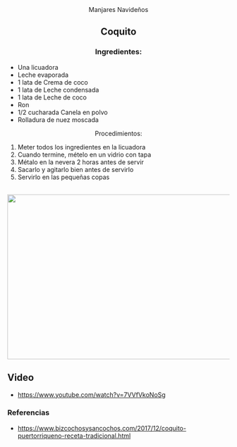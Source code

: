<div align="center"

# Manjares Navideños
## Coquito
### Ingredientes:
</div>
     
- Una licuadora 
- Leche evaporada
- 1 lata de Crema de coco
- 1 lata de Leche condensada
- 1 lata de Leche de coco
- Ron
- 1/2 cucharada Canela en polvo
- Rolladura de nuez moscada
<div align="center"

### Procedimientos:
</div>
   
1. Meter todos los ingredientes en la licuadora
2. Cuando termine, mételo en un vidrio con tapa
3. Métalo en la nevera 2 horas antes de servir
4. Sacarlo y agitarlo bien antes de servirlo
5. Servirlo en las pequeñas copas
<br>
<div align="center"> 
  
<img src="https://assets.dmagstatic.com/wp-content/uploads/2020/12/coquito.png" width="520" height="374" />
</div> 

## Video
- https://www.youtube.com/watch?v=7VVfVkoNoSg

### Referencias
- https://www.bizcochosysancochos.com/2017/12/coquito-puertorriqueno-receta-tradicional.html
